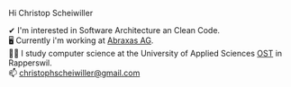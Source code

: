 Hi Christop Scheiwiller

✔ I'm interested in Software Architecture an Clean Code.\
🖥 Currently i'm working at [Abraxas AG](https://www.abraxas.ch/de).\
👨‍🎓 I study computer science at the University of Applied Sciences [OST](https://www.ost.ch/en/) in Rapperswil.\
📫 christophscheiwiller@gmail.com

<!---
cScheiwi/cScheiwi is a ✨ special ✨ repository because its `README.md` (this file) appears on your GitHub profile.
You can click the Preview link to take a look at your changes.
--->
